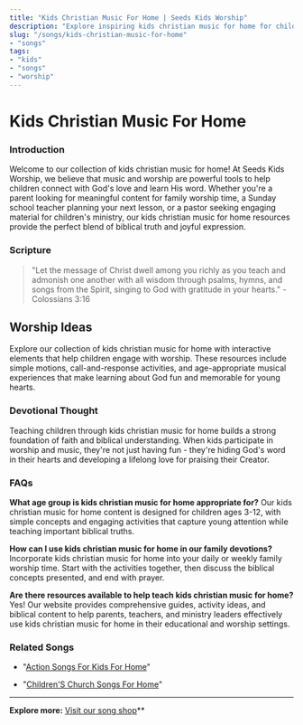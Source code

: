 ```yaml
---
title: "Kids Christian Music For Home | Seeds Kids Worship"
description: "Explore inspiring kids christian music for home for children's worship and faith development. Biblical music resources for families and ministry."
slug: "/songs/kids-christian-music-for-home"
- "songs"
tags:
- "kids"
- "songs"
- "worship"
---
```


# Kids Christian Music For Home

### Introduction

Welcome to our collection of kids christian music for home! At Seeds Kids Worship, we believe that music and worship are powerful tools to help children connect with God's love and learn His word. Whether you're a parent looking for meaningful content for family worship time, a Sunday school teacher planning your next lesson, or a pastor seeking engaging material for children's ministry, our kids christian music for home resources provide the perfect blend of biblical truth and joyful expression.

### Scripture

> "Let the message of Christ dwell among you richly as you teach and admonish one another with all wisdom through psalms, hymns, and songs from the Spirit, singing to God with gratitude in your hearts." - Colossians 3:16

## Worship Ideas

Explore our collection of kids christian music for home with interactive elements that help children engage with worship. These resources include simple motions, call-and-response activities, and age-appropriate musical experiences that make learning about God fun and memorable for young hearts.

### Devotional Thought

Teaching children through kids christian music for home builds a strong foundation of faith and biblical understanding. When kids participate in worship and music, they're not just having fun - they're hiding God's word in their hearts and developing a lifelong love for praising their Creator.

### FAQs

**What age group is kids christian music for home appropriate for?**
Our kids christian music for home content is designed for children ages 3-12, with simple concepts and engaging activities that capture young attention while teaching important biblical truths.

**How can I use kids christian music for home in our family devotions?**
Incorporate kids christian music for home into your daily or weekly family worship time. Start with the activities together, then discuss the biblical concepts presented, and end with prayer.

**Are there resources available to help teach kids christian music for home?**
Yes! Our website provides comprehensive guides, activity ideas, and biblical content to help parents, teachers, and ministry leaders effectively use kids christian music for home in their educational and worship settings.

### Related Songs

- "[Action Songs For Kids For Home](/songs/action-songs-for-kids-for-home/)"

- "[Children'S Church Songs For Home](/songs/children-s-church-songs-for-home/)"

---

**Explore more:** [Visit our song shop](https://seedskidsworship.com/shop)**

<!-- Schema Markup -->
<script type="application/ld+json">
{
  "@context": "https://schema.org",
  "@type": "MusicRecording",
  "name": "Kids Christian Music For Home",
  "byArtist": {
    "@type": "MusicGroup",
    "name": "Seeds Kids Worship"
  },
  "isFamilyFriendly": true,
  "url": "https://seedskidsworship.com/songs/kids-christian-music-for-home/"
}
</script>